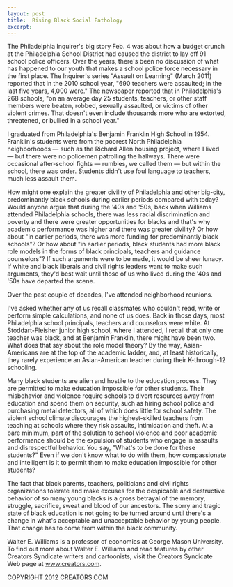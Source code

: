 ```yaml
---
layout: post
title:  Rising Black Social Pathology
excerpt:
---
```


The Philadelphia Inquirer's big story Feb. 4 was about how a budget crunch at the Philadelphia School District had caused the district to lay off 91 school police officers. Over the years, there's been no discussion of what has happened to our youth that makes a school police force necessary in the first place. The Inquirer's series "Assault on Learning" (March 2011) reported that in the 2010 school year, "690 teachers were assaulted; in the last five years, 4,000 were." The newspaper reported that in Philadelphia's 268 schools, "on an average day 25 students, teachers, or other staff members were beaten, robbed, sexually assaulted, or victims of other violent crimes. That doesn't even include thousands more who are extorted, threatened, or bullied in a school year."

I graduated from Philadelphia's Benjamin Franklin High School in 1954. Franklin's students were from the poorest North Philadelphia neighborhoods — such as the Richard Allen housing project, where I lived — but there were no policemen patrolling the hallways. There were occasional after-school fights — rumbles, we called them — but within the school, there was order. Students didn't use foul language to teachers, much less assault them.

How might one explain the greater civility of Philadelphia and other big-city, predominantly black schools during earlier periods compared with today? Would anyone argue that during the '40s and '50s, back when Williams attended Philadelphia schools, there was less racial discrimination and poverty and there were greater opportunities for blacks and that's why academic performance was higher and there was greater civility? Or how about "in earlier periods, there was more funding for predominantly black schools"? Or how about "in earlier periods, black students had more black role models in the forms of black principals, teachers and guidance counselors"? If such arguments were to be made, it would be sheer lunacy. If white and black liberals and civil rights leaders want to make such arguments, they'd best wait until those of us who lived during the '40s and '50s have departed the scene.

Over the past couple of decades, I've attended neighborhood reunions.

 I've asked whether any of us recall classmates who couldn't read, write or perform simple calculations, and none of us does. Back in those days, most Philadelphia school principals, teachers and counselors were white. At Stoddart-Fleisher junior high school, where I attended, I recall that only one teacher was black, and at Benjamin Franklin, there might have been two. What does that say about the role model theory? By the way, Asian-Americans are at the top of the academic ladder, and, at least historically, they rarely experience an Asian-American teacher during their K-through-12 schooling.

Many black students are alien and hostile to the education process. They are permitted to make education impossible for other students. Their misbehavior and violence require schools to divert resources away from education and spend them on security, such as hiring school police and purchasing metal detectors, all of which does little for school safety. The violent school climate discourages the highest-skilled teachers from teaching at schools where they risk assaults, intimidation and theft. At a bare minimum, part of the solution to school violence and poor academic performance should be the expulsion of students who engage in assaults and disrespectful behavior. You say, "What's to be done for these students?" Even if we don't know what to do with them, how compassionate and intelligent is it to permit them to make education impossible for other students?

The fact that black parents, teachers, politicians and civil rights organizations tolerate and make excuses for the despicable and destructive behavior of so many young blacks is a gross betrayal of the memory, struggle, sacrifice, sweat and blood of our ancestors. The sorry and tragic state of black education is not going to be turned around until there's a change in what's acceptable and unacceptable behavior by young people. That change has to come from within the black community.

Walter E. Williams is a professor of economics at George Mason University. To find out more about Walter E. Williams and read features by other Creators Syndicate writers and cartoonists, visit the Creators Syndicate Web page at www.creators.com.

COPYRIGHT 2012 CREATORS.COM
